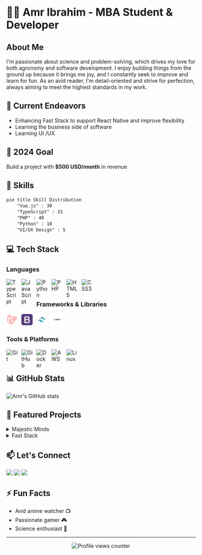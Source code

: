 # 👨‍🌾 Amr Ibrahim - MBA Student & Developer

## About Me

I'm passionate about science and problem-solving, which drives my love for both agronomy and software development. I enjoy building things from the ground up because it brings me joy, and I constantly seek to improve and learn for fun. As an avid reader, I'm detail-oriented and strive for perfection, always aiming to meet the highest standards in my work.

## 🌱 Current Endeavors

- Enhancing Fast Stack to support React Native and improve flexibility
- Learning the business side of software
- Learning UI /UX

## 🎯 2024 Goal

Build a project with **$500 USD/month** in revenue

## 🔧 Skills

```mermaid
pie title Skill Distribution
    "Vue.js" : 30
    "TypeScript" : 15
    "PHP" : 40
    "Python" : 10
    "UI/UX Design" : 5
```

## 💻 Tech Stack

### Languages

<img align="left" alt="TypeScript" width="30px" style="padding-right:10px;" src="https://cdn.jsdelivr.net/gh/devicons/devicon/icons/typescript/typescript-plain.svg" />
<img align="left" alt="JavaScript" width="30px" style="padding-right:10px;" src="https://cdn.jsdelivr.net/gh/devicons/devicon/icons/javascript/javascript-plain.svg" />
<img align="left" alt="Python" width="30px" style="padding-right:10px;" src="https://cdn.jsdelivr.net/gh/devicons/devicon/icons/python/python-original.svg" />
<img align="left" alt="PHP" width="30px" style="padding-right:10px;" src="https://cdn.jsdelivr.net/gh/devicons/devicon/icons/php/php-plain.svg" />
<img align="left" alt="HTML5" width="30px" style="padding-right:10px;" src="https://cdn.jsdelivr.net/gh/devicons/devicon/icons/html5/html5-plain.svg" />
<img align="left" alt="CSS3" width="30px" style="padding-right:10px;" src="https://cdn.jsdelivr.net/gh/devicons/devicon/icons/css3/css3-plain.svg" />

<br><br>

### Frameworks & Libraries

<img align="left" alt="Laravel"  style="padding-right:10px;" width="30px" src="https://raw.githubusercontent.com/github/explore/80688e429a7d4ef2fca1e82350fe8e3517d3494d/topics/laravel/laravel.png" />
<img align="left" alt="Bootstrap"  style="padding-right:10px;" width="30px" src="https://raw.githubusercontent.com/github/explore/80688e429a7d4ef2fca1e82350fe8e3517d3494d/topics/bootstrap/bootstrap.png" />
<img align="left" alt="Tailwind CSS"  style="padding-right:10px;" width="30px" src="https://raw.githubusercontent.com/github/explore/80688e429a7d4ef2fca1e82350fe8e3517d3494d/topics/tailwind/tailwind.png" />
<img align="left" alt="jQuery"  style="padding-right:10px;" width="30px" src="https://raw.githubusercontent.com/github/explore/80688e429a7d4ef2fca1e82350fe8e3517d3494d/topics/jquery/jquery.png" />

<br><br>

### Tools & Platforms

<img align="left" alt="Git" width="30px" style="padding-right:10px;" src="https://cdn.jsdelivr.net/gh/devicons/devicon/icons/git/git-original.svg" />
<img align="left" alt="GitHub" width="30px" style="padding-right:10px;" src="https://cdn.jsdelivr.net/gh/devicons/devicon/icons/github/github-original.svg" />
<img align="left" alt="Docker" width="30px" style="padding-right:10px;" src="https://cdn.jsdelivr.net/gh/devicons/devicon/icons/docker/docker-original.svg" />
<img align="left" alt="AWS" width="30px" style="padding-right:10px;" src="https://cdn.jsdelivr.net/gh/devicons/devicon/icons/amazonwebservices/amazonwebservices-original.svg" />
<img align="left" alt="Linux" width="30px" style="padding-right:10px;" src="https://cdn.jsdelivr.net/gh/devicons/devicon/icons/linux/linux-original.svg" />

<br><br>

## 📊 GitHub Stats

![Amr's GitHub stats](https://github-readme-stats.vercel.app/api?username=amribrahim34&show_icons=true&theme=radical)

## 📌 Featured Projects

<details>
<summary>Majestic Minds</summary>

A platform built from scratch, handling everything from market research to UI/UX design and development.

- **Website:** [majesticminds.net](https://majesticminds.net)
- **Tech Stack:**
  - **Frontend:** TypeScript, Vue 3, Composition API, Naive UI, Tailwind CSS, Pinia, Vue Router
  - **Admin Panel:** Vue 3, PrimeVue, TypeScript, Pinia
- **UI Design:** Powered by AI using Uizard
- **Status:** Completed and Live

</details>

<details>
<summary>Fast Stack</summary>

A code generator that builds full-stack code in seconds.

- **Tech Stack:** Python, Claude AI
- **Features:**
  - Generates full-stack code rapidly
  - Currently being enhanced to support React Native
  - Integration with Claude AI for accelerated code generation
- **Status:** In active development

</details>

## 📫 Let's Connect

<a href="https://www.linkedin.com/in/amr-ibrahim-60b034a0"><img src="https://img.shields.io/badge/-Amr%20Ibrahim-0077B5?style=flat&logo=Linkedin&logoColor=white"/></a>
<a href="mailto:amramr3434@gmail.com"><img src="https://img.shields.io/badge/-amramr3434@gmail.com-D14836?style=flat&logo=Gmail&logoColor=white"/></a>
<img src="https://img.shields.io/badge/-01148602092-25D366?style=flat&logo=WhatsApp&logoColor=white"/>

## ⚡ Fun Facts

- Avid anime watcher 📺
- Passionate gamer 🎮
- Science enthusiast 🔬

---

<p align="center">
  <img src="https://komarev.com/ghpvc/?username=amribrahim1&color=blue&style=flat-square" alt="Profile views counter">
</p>
